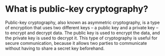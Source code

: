 # What is public-key cryptography?

Public-key cryptography, also known as asymmetric cryptography, is a type of encryption that uses two different keys – a public key and a private key – to encrypt and decrypt data. The public key is used to encrypt the data, and the private key is used to decrypt it. This type of cryptography is useful for secure communication, because it allows two parties to communicate without having to share a secret key beforehand.
